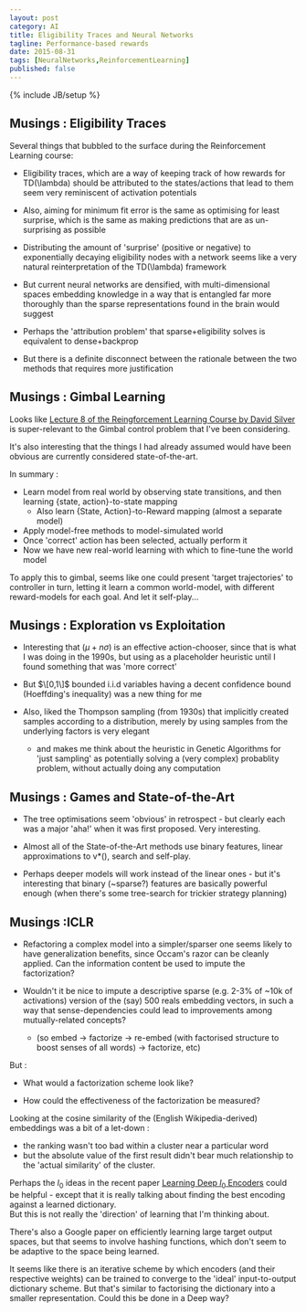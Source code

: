 ```yaml
---
layout: post
category: AI
title: Eligibility Traces and Neural Networks
tagline: Performance-based rewards
date: 2015-08-31
tags: [NeuralNetworks,ReinforcementLearning]
published: false
---
```

{% include JB/setup %}

Musings : Eligibility Traces
------------------------------------------------

Several things that bubbled to the surface during the Reinforcement Learning course:

*  Eligibility traces, which are a way of keeping track of how rewards for TD(\lambda) should be attributed
to the states/actions that lead to them seem very reminiscent of activation potentials

*  Also, aiming for minimum fit error is the same as optimising for least surprise, which is the same as
making predictions that are as un-surprising as possible

*  Distributing the amount of 'surprise' (positive or negative) to exponentially decaying eligibility
nodes with a network seems like a very natural reinterpretation of the TD(\lambda) framework

*  But current neural networks are densified, with multi-dimensional spaces embedding knowledge
in a way that is entangled far more thoroughly than the sparse representations found in the brain
would suggest

*  Perhaps the 'attribution problem' that sparse+eligibility solves is equivalent to dense+backprop  

*  But there is a definite disconnect between the rationale between the two methods that requires
more justification



Musings : Gimbal Learning
------------------------------------------------

Looks like [Lecture 8 of the Reingforcement Learning  Course by David Silver](rl-course-by-david-silver-lecture-8-integrating-learning-and-planning-2/)
is super-relevant to the Gimbal control problem that I've been considering.  

It's also interesting that the things I had already assumed would have been obvious 
are currently considered state-of-the-art.

In summary : 

*  Learn model from real world by observing state transitions, and then learning {state, action}-to-state mapping
   +  Also learn {State, Action}-to-Reward mapping (almost a separate model)
*  Apply model-free methods to model-simulated world
*  Once 'correct' action has been selected, actually perform it
*  Now we have new real-world learning with which to fine-tune the world model

To apply this to gimbal, seems like one could present 'target trajectories' to 
controller in turn, letting it learn a common world-model, 
with different reward-models for each goal.  And let it self-play...



Musings : Exploration vs Exploitation
------------------------------------------------

*  Interesting that $(\mu + n\sigma)$ is an effective action-chooser, since that is what I was doing in the 1990s,
   but using as a placeholder heuristic until I found something that was 'more correct'
   
*  But $\[0,1\]$ bounded i.i.d variables having a decent confidence bound (Hoeffding's inequality) was a new thing for me

*  Also, liked the Thompson sampling (from 1930s) that implicitly created samples according to a distribution, 
   merely by using samples from the underlying factors is very elegant
   + and makes me think about the heuristic in Genetic Algorithms for 'just sampling' 
   as potentially solving a (very complex) probablity problem, without actually doing any computation
   


Musings : Games and State-of-the-Art
------------------------------------------------

*  The tree optimisations seem 'obvious' in retrospect - but clearly each was a major 'aha!' when it 
   was first proposed.  Very interesting.

*  Almost all of the State-of-the-Art methods use binary features, linear approximations to v*(), search and self-play.

*  Perhaps deeper models will work instead of the linear ones - but it's interesting that binary (~sparse?)
   features are basically powerful enough (when there's some tree-search for trickier strategy planning)



Musings :ICLR
------------------------


*  Refactoring a complex model into a simpler/sparser one seems likely to have generalization benefits,
since Occam's razor can be cleanly applied.  Can the information content be used to impute the factorization?

*  Wouldn't it be nice to impute a descriptive sparse (e.g. 2-3% of ~10k of activations) version of the 
(say) 500 reals embedding vectors, in such a way that sense-dependencies could lead to improvements
among mutually-related concepts?  
   +  (so embed -> factorize -> re-embed (with factorised structure to boost senses of all words) -> factorize, etc)

But :

*  What would a factorization scheme look like?

*  How could the effectiveness of the factorization be measured?

Looking at the cosine similarity of the (English Wikipedia-derived) embeddings was 
a bit of a let-down : 

*  the ranking wasn't too bad within a cluster near a particular word
*  but the absolute value of the first result didn't bear much relationship 
   to the 'actual similarity' of the cluster.

Perhaps the $l_0$ ideas in the recent paper [Learning Deep $l_0$ Encoders](http://arxiv.org/pdf/1509.00153v1.pdf) could be helpful - 
except that it is really talking about finding the best encoding against a learned dictionary.  
But this is not really the 'direction' of learning that I'm thinking about.

There's also a Google paper on efficiently learning large target output spaces, 
but that seems to involve hashing functions, which don't seem to be adaptive to the space being learned.

It seems like there is an iterative scheme by which encoders (and their respective weights) can be trained
to converge to the 'ideal' input-to-output dictionary scheme.  But that's similar to 
factorising the dictionary into a smaller representation.  Could this be done in a Deep way?

